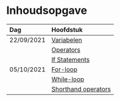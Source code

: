 # Inhoudsopgave

| Dag        | Hoofdstuk                                                               |
| :--------- | :---------------------------------------------------------------------- |
| 22/09/2021 | [Variabelen](week38/PHP-2021-09-22-H.md#Variabelen)                     |
|            | [Operators](week38/PHP-2021-09-22-H.md#Operators)                       |
|            | [If Statements](week38/PHP-2021-09-22-H.md#If%20Statements)             |
| 05/10/2021 | [For-loop](week40/PHP-2021-10-05-W.md#For-loop)                         |
|            | [While-loop](week40/PHP-2021-10-05-W.md#While-loop)                     |
|            | [Shorthand operators](week40/PHP-2021-10-05-W.md#Shorthand%20operators) |
